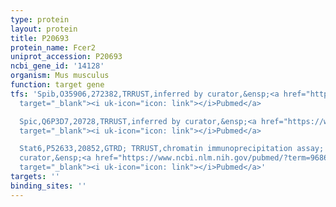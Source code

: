 ```yaml
---
type: protein
layout: protein
title: P20693
protein_name: Fcer2
uniprot_accession: P20693
ncbi_gene_id: '14128'
organism: Mus musculus
function: target gene
tfs: 'Spib,O35906,272382,TRRUST,inferred by curator,&ensp;<a href="https://www.ncbi.nlm.nih.gov/pubmed/?term=21057087%5Buid%5D"
  target="_blank"><i uk-icon="icon: link"></i>Pubmed</a>

  Spic,Q6P3D7,20728,TRRUST,inferred by curator,&ensp;<a href="https://www.ncbi.nlm.nih.gov/pubmed/?term=21057087%5Buid%5D"
  target="_blank"><i uk-icon="icon: link"></i>Pubmed</a>

  Stat6,P52633,20852,GTRD; TRRUST,chromatin immunoprecipitation assay; inferred by
  curator,&ensp;<a href="https://www.ncbi.nlm.nih.gov/pubmed/?term=9686563%5Buid%5D"
  target="_blank"><i uk-icon="icon: link"></i>Pubmed</a>'
targets: ''
binding_sites: ''
---
```

